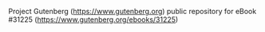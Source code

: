 Project Gutenberg (https://www.gutenberg.org) public repository for eBook #31225 (https://www.gutenberg.org/ebooks/31225)
